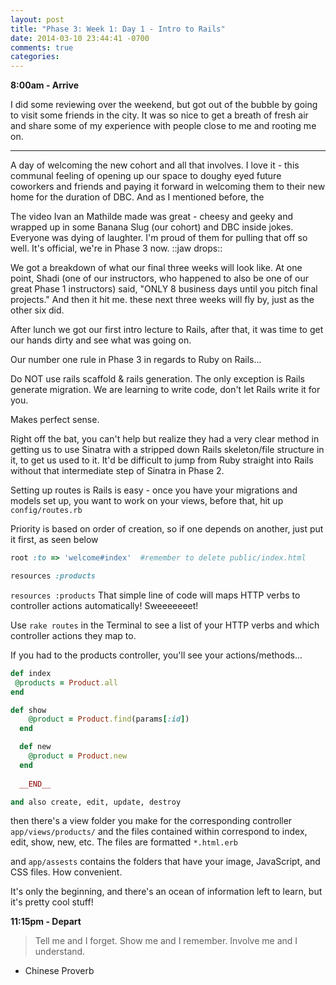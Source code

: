 ```yaml
---
layout: post
title: "Phase 3: Week 1: Day 1 - Intro to Rails"
date: 2014-03-10 23:44:41 -0700
comments: true
categories: 
---
```


**8:00am - Arrive**

I did some reviewing over the weekend, but got out of the bubble by going to visit some friends in the city. It was so nice to get a breath of fresh air and share some of my experience with people close to me and rooting me on.

---

A day of welcoming the new cohort and all that involves. I love it - this communal feeling of opening up our space to doughy eyed future coworkers and friends and paying it forward in welcoming them to their new home for the duration of DBC. And as I mentioned before, the

The video Ivan an Mathilde made was great - cheesy and geeky and wrapped up in some Banana Slug (our cohort) and DBC inside jokes. Everyone was dying of laughter. I'm proud of them for pulling that off so well.  It's official, we're in Phase 3 now. ::jaw drops::

We got a breakdown of what our final three weeks will look like. At one point, Shadi (one of our instructors, who happened to also be one of our great Phase 1 instructors) said, "ONLY 8 business days until you pitch final projects." And then it hit me. these next three weeks will fly by, just as the other six did.

After lunch we got our first intro lecture to Rails, after that, it was time to get our hands dirty and see what was going on.

Our number one rule in Phase 3 in regards to Ruby on Rails...

Do NOT use rails scaffold & rails generation. The only exception is Rails generate migration. We are learning to write code, don't let Rails write it for you.

Makes perfect sense.

Right off the bat, you can't help but realize they had a very clear method in getting us to use Sinatra with a stripped down Rails skeleton/file structure in it, to get us used to it. It'd be difficult to jump from Ruby straight into Rails without that intermediate step of Sinatra in Phase 2.

Setting up routes is Rails is easy - once you have your migrations and models set up, you want to work on your views, before that, hit up `config/routes.rb`

Priority is based on order of creation, so if one depends on another, just put it first, as seen below


```ruby config/routes.rb
root :to => 'welcome#index'  #remember to delete public/index.html

resources :products
```

`resources :products` That simple line of code will maps HTTP verbs to controller actions automatically! Sweeeeeeet!

Use `rake routes` in the Terminal to see a list of your HTTP verbs and which controller actions they map to.

If you had to the products controller, you'll see your actions/methods...

```ruby app/controllers/products_controller.rb
def index
 @products = Product.all
end

def show
    @product = Product.find(params[:id])
  end

  def new
    @product = Product.new
  end
  
  __END__

and also create, edit, update, destroy

```

then there's a view folder you make for the corresponding controller `app/views/products/` and the files contained within correspond to index, edit, show, new, etc. The files are formatted `*.html.erb`

and `app/assests` contains the folders that have your image, JavaScript, and CSS files. How convenient.

It's only the beginning, and there's an ocean of information left to learn, but it's pretty cool stuff!


**11:15pm - Depart**

>Tell me and I forget. Show me and I remember. Involve me and I understand.  
- Chinese Proverb